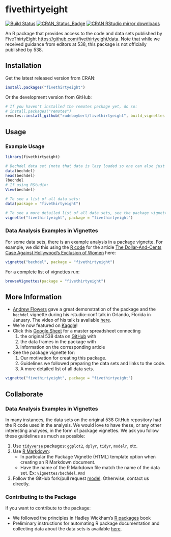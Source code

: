
<!-- README.md is generated from README.Rmd. Please edit that file -->

# fivethirtyeight

[![Build
Status](https://travis-ci.org/rudeboybert/fivethirtyeight.svg?branch=master)](https://travis-ci.org/rudeboybert/fivethirtyeight)
[![CRAN\_Status\_Badge](http://www.r-pkg.org/badges/version/fivethirtyeight)](http://cran.r-project.org/package=fivethirtyeight)
[![CRAN RStudio mirror
downloads](http://cranlogs.r-pkg.org/badges/fivethirtyeight)](http://www.r-pkg.org/pkg/fivethirtyeight)

An R package that provides access to the code and data sets published by
FiveThirtyEight <https://github.com/fivethirtyeight/data>. Note that
while we received guidance from editors at 538, this package is not
officially published by 538.

## Installation

Get the latest released version from CRAN:

``` r
install.packages("fivethirtyeight")
```

Or the development version from GitHub:

``` r
# If you haven't installed the remotes package yet, do so:
# install.packages("remotes")
remotes::install_github("rudeboybert/fivethirtyeight", build_vignettes = TRUE)
```

## Usage

### Example Usage

``` r
library(fivethirtyeight)

# Bechdel data set (note that data is lazy loaded so one can also just access `bechdel` without running `data(bechdel)`):
data(bechdel)
head(bechdel)
?bechdel
# If using RStudio:
View(bechdel)

# To see a list of all data sets:
data(package = "fivethirtyeight")

# To see a more detailed list of all data sets, see the package vignette:
vignette("fivethirtyeight", package = "fivethirtyeight")
```

### Data Analysis Examples in Vignettes

For some data sets, there is an example analysis in a package vignette.
For example, we did this using the [R
code](https://github.com/fivethirtyeight/data/blob/master/bechdel/analyze-bechdel.R)
for the article [The Dollar-And-Cents Case Against Hollywood’s Exclusion
of
Women](http://fivethirtyeight.com/features/the-dollar-and-cents-case-against-hollywoods-exclusion-of-women)
here:

``` r
vignette("bechdel", package = "fivethirtyeight")
```

For a complete list of vignettes run:

``` r
browseVignettes(package = "fivethirtyeight")
```

## More Information

  - [Andrew
    Flowers](https://www.linkedin.com/in/andrew-flowers-1319934/) gave a
    great demonstration of the package and the `bechdel` vignette during
    his rstudio::conf talk in Orlando, Florida in January. The video of
    his talk is available
    [here](https://www.rstudio.com/resources/videos/finding-and-telling-stories-with-r/).
  - We’re now featured on
    [Kaggle](https://www.kaggle.com/fivethirtyeight/fivethirtyeight)\!
  - Click this [Google
    Sheet](https://docs.google.com/spreadsheets/d/1IMWAHNPIDzplafWW6AGnGyHmB1BMjohEw_V5HmT70Gs/edit#gid=840984416)
    for a master spreadsheet connecting
    1.  the original 538 data on
        [GitHub](https://github.com/fivethirtyeight/data) with
    2.  the data frames in the package with
    3.  information on the corresponding article
  - See the package vignette for:
    1.  Our motivation for creating this package.
    2.  Guidelines we followed preparing the data sets and links to the
        code.
    3.  A more detailed list of all data sets.

<!-- end list -->

``` r
vignette("fivethirtyeight", package = "fivethirtyeight")
```

## Collaborate

### Data Analysis Examples in Vignettes

In many instances, the data sets on the original 538 GitHub repository
had the R code used in the analysis. We would love to have these, or any
other interesting analyses, in the form of package vignettes. We ask you
follow these guidelines as much as possible:

1.  Use
    [`tidyverse`](https://blog.rstudio.org/2016/09/15/tidyverse-1-0-0/)
    packages: `ggplot2`, `dplyr`, `tidyr`, `modelr`, etc.
2.  Use [R Markdown](http://rmarkdown.rstudio.com/):
      - In particular the Package Vignette (HTML) template option when
        creating an R Markdown document.
      - Have the name of the R Markdown file match the name of the data
        set. Ex: `vignettes/bechdel.Rmd`
3.  Follow the GitHub fork/pull request
    [model](https://guides.github.com/introduction/flow/). Otherwise,
    contact us directly.

### Contributing to the Package

If you want to contribute to the package:

  - We followed the principles in Hadley Wickham’s [R
    packages](http://r-pkgs.had.co.nz/) book
  - Preliminary instructions for automating R package documentation and
    collecting data about the data sets is available
    [here](https://github.com/rudeboybert/fivethirtyeight/blob/master/data_import_procedure.md).
